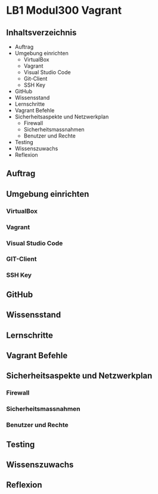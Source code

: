 # LB1 Modul300 Vagrant
## Inhaltsverzeichnis
- Auftrag
- Umgebung einrichten
  - VirtualBox
  - Vagrant
  - Visual Studio Code
  - Git-Client
  - SSH Key
- GitHub
- Wissensstand
- Lernschritte
- Vagrant Befehle
- Sicherheitsaspekte und Netzwerkplan
  - Firewall
  - Sicherheitsmassnahmen
  - Benutzer und Rechte
- Testing
- Wissenszuwachs
- Reflexion
## Auftrag
## Umgebung einrichten
### VirtualBox
### Vagrant
### Visual Studio Code
### GIT-Client
### SSH Key
## GitHub
## Wissensstand
## Lernschritte
## Vagrant Befehle
## Sicherheitsaspekte und Netzwerkplan
### Firewall
### Sicherheitsmassnahmen
### Benutzer und Rechte
## Testing
## Wissenszuwachs
## Reflexion
